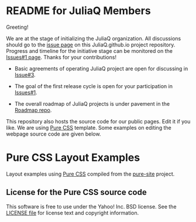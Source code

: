 README for JuliaQ Members
========================

Greeting!

We are at the stage of initializing the JuliaQ organization. All discussions should go to the [issue page](https://github.com/JuliaQ/JuliaQ.github.io/issues) on this JuliaQ.github.io project repository. Progress and timeline for the initiative stage can be monitored on the [Issues#1 page](https://github.com/JuliaQ/JuliaQ.github.io/issues/2). Thanks for your contributions!

* Basic agreements of operating JuliaQ project are open for discussing in [Issue#3](https://github.com/JuliaQ/JuliaQ.github.io/issues/3).

* The goal of the first release cycle is open for your participation in [Issues#1](https://github.com/JuliaQ/JuliaQ.github.io/issues/1).

* The overall roadmap of JuliaQ projects is under pavement in the [Roadmap repo](https://github.com/JuliaQ/Roadmap).


This repository also hosts the source code for our public pages. Edit it if you like. We are using [Pure CSS](http://purecss.io/) template. Some examples on editing the webpage source code are given below.



Pure CSS Layout Examples
========================

Layout examples using [Pure CSS][pure] compiled from the [pure-site][] project.

[pure]: http://purecss.io/
[pure-site]: https://github.com/yui/pure-site


License for the Pure CSS source code
------------------------------------

This software is free to use under the Yahoo! Inc. BSD license.
See the [LICENSE file][] for license text and copyright information.

[LICENSE file]: https://github.com/yui/pure-site/blob/master/LICENSE.md
